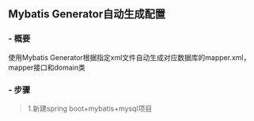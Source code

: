 ##                                                        Mybatis Generator自动生成配置
### - 概要
   使用Mybatis Generator根据指定xml文件自动生成对应数据库的mapper.xml，mapper接口和domain类
### - 步骤
> 1.新建spring boot+mybatis+mysql项目
